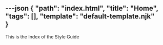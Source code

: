 ---json
{
	"path": "index.html",
	"title": "Home",
	"tags": [],
	"template": "default-template.njk"  
}
---

This is the Index of the Style Guide
